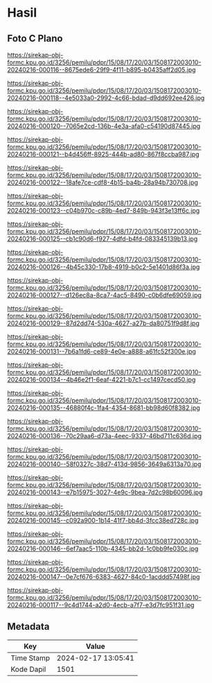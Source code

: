 # Hasil

## Foto C Plano

https://sirekap-obj-formc.kpu.go.id/3256/pemilu/pdpr/15/08/17/20/03/1508172003010-20240216-000116--8675ede6-29f9-4f11-b895-b0435aff2d05.jpg

https://sirekap-obj-formc.kpu.go.id/3256/pemilu/pdpr/15/08/17/20/03/1508172003010-20240216-000118--4e5033a0-2992-4c66-bdad-d9dd692ee426.jpg

https://sirekap-obj-formc.kpu.go.id/3256/pemilu/pdpr/15/08/17/20/03/1508172003010-20240216-000120--7065e2cd-136b-4e3a-afa0-c54190d87445.jpg

https://sirekap-obj-formc.kpu.go.id/3256/pemilu/pdpr/15/08/17/20/03/1508172003010-20240216-000121--b4d456ff-8925-444b-ad80-867f8ccba987.jpg

https://sirekap-obj-formc.kpu.go.id/3256/pemilu/pdpr/15/08/17/20/03/1508172003010-20240216-000122--18afe7ce-cdf8-4b15-ba4b-28a94b730708.jpg

https://sirekap-obj-formc.kpu.go.id/3256/pemilu/pdpr/15/08/17/20/03/1508172003010-20240216-000123--c04b970c-c89b-4ed7-849b-943f3e13ff6c.jpg

https://sirekap-obj-formc.kpu.go.id/3256/pemilu/pdpr/15/08/17/20/03/1508172003010-20240216-000125--cb1c90d6-f927-4dfd-b4fd-083345139b13.jpg

https://sirekap-obj-formc.kpu.go.id/3256/pemilu/pdpr/15/08/17/20/03/1508172003010-20240216-000126--4b45c330-17b8-4919-b0c2-5e1401d86f3a.jpg

https://sirekap-obj-formc.kpu.go.id/3256/pemilu/pdpr/15/08/17/20/03/1508172003010-20240216-000127--d126ec8a-8ca7-4ac5-8490-c0b6dfe69059.jpg

https://sirekap-obj-formc.kpu.go.id/3256/pemilu/pdpr/15/08/17/20/03/1508172003010-20240216-000129--87d2dd74-530a-4627-a27b-da80751f9d8f.jpg

https://sirekap-obj-formc.kpu.go.id/3256/pemilu/pdpr/15/08/17/20/03/1508172003010-20240216-000131--7b6a1fd6-ce89-4e0e-a888-a61fc52f300e.jpg

https://sirekap-obj-formc.kpu.go.id/3256/pemilu/pdpr/15/08/17/20/03/1508172003010-20240216-000134--4b46e2f1-6eaf-4221-b7c1-cc1497cecd50.jpg

https://sirekap-obj-formc.kpu.go.id/3256/pemilu/pdpr/15/08/17/20/03/1508172003010-20240216-000135--46880f4c-1fa4-4354-8681-bb98d60f8382.jpg

https://sirekap-obj-formc.kpu.go.id/3256/pemilu/pdpr/15/08/17/20/03/1508172003010-20240216-000136--70c29aa6-d73a-4eec-9337-46bd711c636d.jpg

https://sirekap-obj-formc.kpu.go.id/3256/pemilu/pdpr/15/08/17/20/03/1508172003010-20240216-000140--58f0327c-38d7-413d-9856-3649a6313a70.jpg

https://sirekap-obj-formc.kpu.go.id/3256/pemilu/pdpr/15/08/17/20/03/1508172003010-20240216-000143--e7b15975-3027-4e9c-9bea-7d2c98b60096.jpg

https://sirekap-obj-formc.kpu.go.id/3256/pemilu/pdpr/15/08/17/20/03/1508172003010-20240216-000145--c092a900-1b14-41f7-bb4d-3fcc38ed728c.jpg

https://sirekap-obj-formc.kpu.go.id/3256/pemilu/pdpr/15/08/17/20/03/1508172003010-20240216-000146--6ef7aac5-110b-4345-bb2d-1c0bb9fe030c.jpg

https://sirekap-obj-formc.kpu.go.id/3256/pemilu/pdpr/15/08/17/20/03/1508172003010-20240216-000147--0e7cf676-6383-4627-84c0-1acddd57498f.jpg

https://sirekap-obj-formc.kpu.go.id/3256/pemilu/pdpr/15/08/17/20/03/1508172003010-20240216-000117--9c4d1744-a2d0-4ecb-a7f7-e3d7fc951f31.jpg


## Metadata

| Key        | Value               |
| ---------- | ------------------- |
| Time Stamp | 2024-02-17 13:05:41 |
| Kode Dapil | 1501                |



